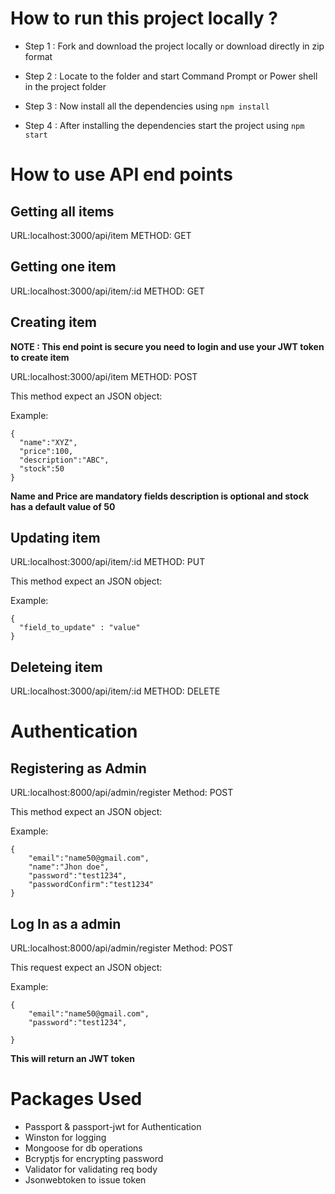 # How to run this project locally ?

- Step 1 : Fork and download the project locally or download directly in zip format

- Step 2 : Locate to the folder and start Command Prompt or Power shell in the project folder

- Step 3 : Now install all the dependencies using `npm install`

- Step 4 : After installing the dependencies start the project using `npm start`

# How to use API end points

## Getting all items

URL:localhost:3000/api/item
METHOD: GET

## Getting one item

URL:localhost:3000/api/item/:id
METHOD: GET

## Creating item

**NOTE : This end point is secure you need to login and use your JWT token to create item**

URL:localhost:3000/api/item
METHOD: POST

This method expect an JSON object:

Example:

```
{
  "name":"XYZ",
  "price":100,
  "description":"ABC",
  "stock":50
}
```

**Name and Price are mandatory fields description is optional and stock has a default value of 50**

## Updating item

URL:localhost:3000/api/item/:id
METHOD: PUT

This method expect an JSON object:

Example:

```
{
  "field_to_update" : "value"
}
```

## Deleteing item

URL:localhost:3000/api/item/:id
METHOD: DELETE

# Authentication

## Registering as Admin

URL:localhost:8000/api/admin/register
Method: POST

This method expect an JSON object:

Example:

```
{
    "email":"name50@gmail.com",
    "name":"Jhon doe",
    "password":"test1234",
    "passwordConfirm":"test1234"
}
```

## Log In as a admin

URL:localhost:8000/api/admin/register
Method: POST

This request expect an JSON object:

Example:

```
{
    "email":"name50@gmail.com",
    "password":"test1234",

}
```

**This will return an JWT token**

# Packages Used

- Passport & passport-jwt for Authentication
- Winston for logging
- Mongoose for db operations
- Bcryptjs for encrypting password
- Validator for validating req body
- Jsonwebtoken to issue token
